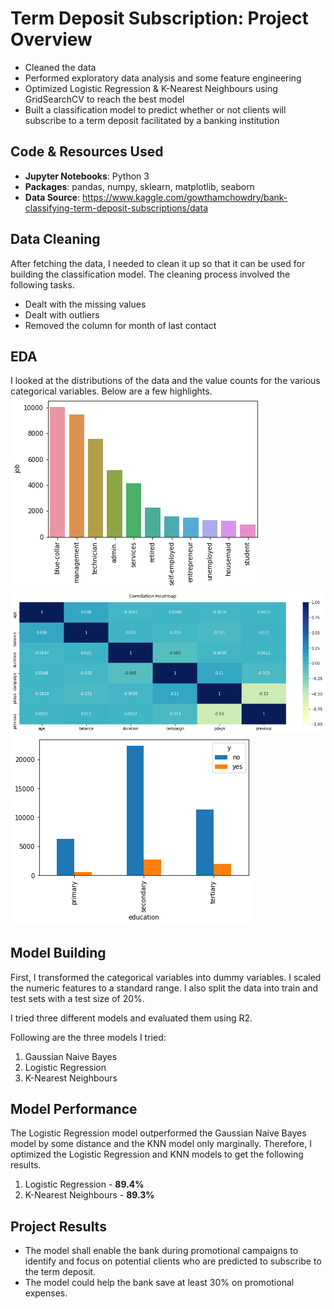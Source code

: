 # Term Deposit Subscription: Project Overview
* Cleaned the data
* Performed exploratory data analysis and some feature engineering
* Optimized Logistic Regression & K-Nearest Neighbours using GridSearchCV to reach the best model
* Built a classification model to predict whether or not clients will subscribe to a term deposit facilitated by a banking institution

## Code & Resources Used
* **Jupyter Notebooks**: Python 3  
* **Packages**: pandas, numpy, sklearn, matplotlib, seaborn  
* **Data Source**: https://www.kaggle.com/gowthamchowdry/bank-classifying-term-deposit-subscriptions/data  

## Data Cleaning
After fetching the data, I needed to clean it up so that it can be used for building the classification model.
The cleaning process involved the following tasks.  
* Dealt with the missing values
* Dealt with outliers
* Removed the column for month of last contact

## EDA
I looked at the distributions of the data and the value counts for the various categorical variables. Below are a few highlights.    
![](https://github.com/pranavjoshi-hub/term-deposit-subscription/blob/main/visualizations/job_type_counts.png
)
![](https://github.com/pranavjoshi-hub/term-deposit-subscription/blob/main/visualizations/heat_map.png)
![](https://github.com/pranavjoshi-hub/term-deposit-subscription/blob/main/visualizations/prediction_by_education.png)

## Model Building
First, I transformed the categorical variables into dummy variables. I scaled the numeric features to a standard range. I also split the data into train and test sets with a test size of 20%.

I tried three different models and evaluated them using R2.

Following are the three models I tried:

1. Gaussian Naive Bayes  
2. Logistic Regression  
3. K-Nearest Neighbours 

## Model Performance
The Logistic Regression model outperformed the Gaussian Naive Bayes model by some distance and the KNN model only marginally. Therefore, I optimized the Logistic Regression and KNN models to get the following results.

1. Logistic Regression - **89.4%** 
2. K-Nearest Neighbours - **89.3%** 

## Project Results
* The model shall enable the bank during promotional campaigns to identify and focus on potential clients who are predicted to subscribe to the term deposit.
* The model could help the bank save at least 30% on promotional expenses.
